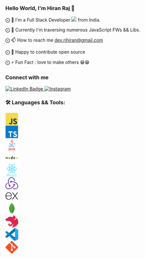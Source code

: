 ### Hello World, I'm Hiran Raj 👋

⨀ 🔭 I'm a Full Stack Developer <img src="https://media.giphy.com/media/WUlplcMpOCEmTGBtBW/giphy.gif" width="30"> from India.

⨀ 🌱 Currently I'm traversing numerous JavaScript FWs && Libs.

⨀ 📫 How to reach me dev.rjhiran@gmail.com

⨀ 🤝 Happy to contribute open source

⨀ ⚡ Fun Fact : love to make others 😁😁

### Connect with me

<div id="badges">
  <a href="https://www.linkedin.com/in/hiran-raj-24879a215/">
    <img src="https://img.shields.io/badge/LinkedIn-blue?style=for-the-badge&logo=linkedin&logoColor=white" alt="LinkedIn Badge"/>
  </a>
  <a href="https://www.instagram.com/h___r___x/">
    <img src="https://img.shields.io/badge/Instagram-red?style=for-the-badge&logo=Instagram&logoColor=white" alt="Instagram"/>
  </a>
 
</div>

### :hammer_and_wrench: Languages && Tools:

<div style="display:grid;col-gap:12px">

  <img src="https://github.com/devicons/devicon/blob/master/icons/javascript/javascript-original.svg" title="JavaScript" alt="JavaScript" width="40" height="40" />

  <img src="https://github.com/devicons/devicon/blob/master/icons/typescript/typescript-original.svg" title="JavaScript" alt="JavaScript" width="40" height="40"/>
 
 <img src="https://github.com/devicons/devicon/blob/master/icons/java/java-original-wordmark.svg" title="Java" alt="Java" width="40" height="40"/>

  <img src="https://github.com/devicons/devicon/blob/master/icons/nodejs/nodejs-original-wordmark.svg" title="NodeJS" alt="NodeJS" width="40" height="40"/>
  
  <img src="https://github.com/devicons/devicon/blob/master/icons/react/react-original-wordmark.svg" title="React" alt="React" width="40" height="40"/>

  <img src="https://github.com/devicons/devicon/blob/master/icons/redux/redux-original.svg" title="Redux" alt="Redux " width="40" height="40"/>
 
  <img src="https://github.com/devicons/devicon/blob/master/icons/express/express-original.svg" title="Redux" alt="Redux " width="40" height="40"/>

  <img src="https://github.com/devicons/devicon/blob/master/icons/mongodb/mongodb-original.svg" title="Redux" alt="Redux " width="40" height="40"/>

  <img src="https://github.com/devicons/devicon/blob/master/icons/nestjs/nestjs-plain.svg" title="Redux" alt="Redux " width="40" height="40"/>
   
  <img src="https://github.com/devicons/devicon/blob/master/icons/vscode/vscode-original.svg" title="Redux" alt="Redux " width="40" height="40"/>

  <img src="https://github.com/devicons/devicon/blob/master/icons/git/git-original.svg" title="Redux" alt="Redux " width="40" height="40"/>

 

</div>
